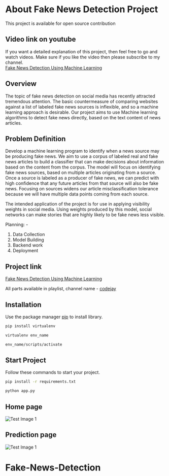 # About Fake News Detection Project

This project is available for open source contribution

## Video link on youtube
If you want a detailed explanation of this project, then feel free to go and watch videos. Make sure if you like the video then please subscribe to my channel.\
[Fake News Detection Using Machine Learning](https://www.youtube.com/watch?v=CUkggjNNoWs&list=PLA0J2h1KIAR7xoDbI1usGLVRW6_6qiLuq&index=19)

## Overview  
The topic of fake news detection on social media has recently attracted tremendous attention. The basic countermeasure of comparing websites against a list of labeled fake news sources is inflexible, and so a machine learning approach is desirable.  Our project aims to use Machine learning algorithms to detect fake news directly, based on the text content of news articles. 

## Problem Definition
Develop a machine learning program to identify when a news source may be producing fake news. We aim to use a corpus of labeled real and fake news articles to build a classifier that can make decisions about information based on the content from the corpus. The model will focus on identifying fake news sources, based on multiple articles originating from a source. Once a source is labeled as a producer of fake news, we can predict with high confidence that any future articles from that source will also be fake news. Focusing on sources widens our article misclassification tolerance because we will have multiple data points coming from each source.

The intended application of the project is for use in applying visibility weights in social media. Using weights produced by this model, social networks can make stories that are highly likely to be fake news less visible.

Planning: -
1. Data Collection
2. Model Building
3. Backend work
4. Deployment 

## Project link

[Fake News Detection Using Machine Learning](https://youtu.be/CUkggjNNoWs)

All parts available in playlist,
channel name  - [codejay](https://www.youtube.com/channel/UCZnkti7aeEmQ7CzumqEEsLg)

## Installation

Use the package manager [pip](https://pip.pypa.io/en/stable/) to install library.

```bash
pip install virtualenv
```
```bash
virtualenv env_name
```
```bash
env_name/scripts/activate
```
## Start Project

Follow these commands to start your project.

```bash
pip install -r requirements.txt
```
```bash
python app.py
```
## Home page

![Test Image 1](https://github.com/codejay411/Fake_News_detection/blob/main/Screenshot%20(58).png)

## Prediction page

![Test Image 1](https://github.com/codejay411/Fake_News_detection/blob/main/Screenshot%20(59).png)
# Fake-News-Detection
